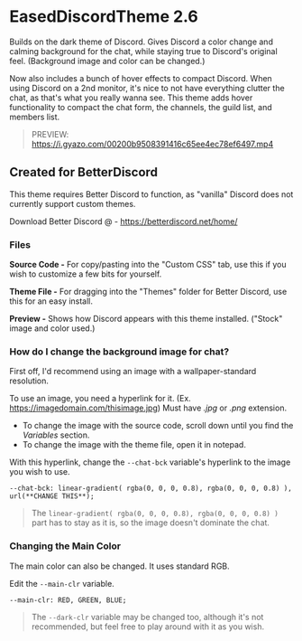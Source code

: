 # EasedDiscordTheme 2.6
Builds on the dark theme of Discord. Gives Discord a color change and calming background for the chat, while staying true to Discord's original feel. (Background image and color can be changed.)

Now also includes a bunch of hover effects to compact Discord. When using Discord on a 2nd monitor, it's nice to not have everything clutter the chat, as that's what you really wanna see. This theme adds hover functionality to compact the chat form, the channels, the guild list, and members list.

> PREVIEW: https://i.gyazo.com/00200b9508391416c65ee4ec78ef6497.mp4

## Created for BetterDiscord
This theme requires Better Discord to function, as "vanilla" Discord does not currently support custom themes.

Download Better Discord @ - https://betterdiscord.net/home/

### Files
**Source Code -** For copy/pasting into the "Custom CSS" tab, use this if you wish to customize a few bits for yourself.

**Theme File -** For dragging into the "Themes" folder for Better Discord, use this for an easy install.

**Preview -** Shows how Discord appears with this theme installed. ("Stock" image and color used.)

### How do I change the background image for chat?
First off, I'd recommend using an image with a wallpaper-standard resolution.

To use an image, you need a hyperlink for it. (Ex. https://imagedomain.com/thisimage.jpg) Must have *.jpg* or *.png* extension.

- To change the image with the source code, scroll down until you find the *Variables* section.
- To change the image with the theme file, open it in notepad.

With this hyperlink, change the `--chat-bck` variable's hyperlink to the image you wish to use.

`--chat-bck: linear-gradient( rgba(0, 0, 0, 0.8), rgba(0, 0, 0, 0.8) ), url(**CHANGE THIS**);`

> The `linear-gradient( rgba(0, 0, 0, 0.8), rgba(0, 0, 0, 0.8) )` part has to stay as it is, so the image doesn't dominate the chat.

### Changing the Main Color
The main color can also be changed. It uses standard RGB.

Edit the `--main-clr` variable.

`--main-clr: RED, GREEN, BLUE;`

> The `--dark-clr` variable may be changed too, although it's not recommended, but feel free to play around with it as you wish.

